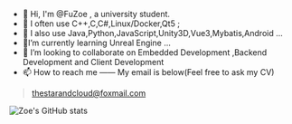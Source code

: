 ﻿- 👋 Hi, I'm @FuZoe , a university student.
- 👀 I often use C++,C,C#,Linux/Docker,Qt5 ;
- 👀 I also use Java,Python,JavaScript,Unity3D,Vue3,Mybatis,Android ...
- 🌱I’m currently learning Unreal Engine  ...
- 💞️ I’m looking to collaborate on  Embedded Development ,Backend Development and Client Development 
- 📫 How to reach me —— My email is below(Feel free to ask my CV)

>  thestarandcloud@foxmail.com

![Zoe's GitHub stats](https://github-readme-stats.vercel.app/api?username=fuzoe&show_icons=true&theme=tokyonight)
